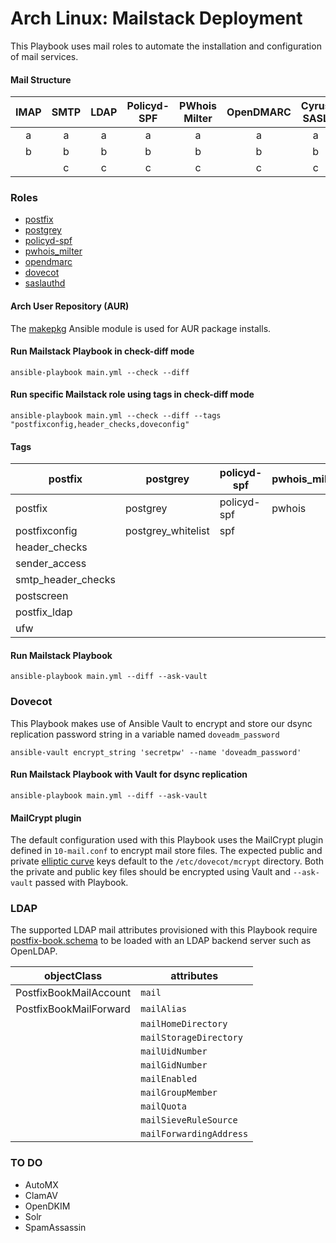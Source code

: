 # Arch Linux: Mailstack Deployment

This Playbook uses mail roles to automate the installation and configuration of mail services.

#### Mail Structure
| IMAP | SMTP | LDAP | Policyd-SPF | PWhois Milter | OpenDMARC | Cyrus SASL |
|:----:|:----:|:----:|:-----------:|:-------------:|:---------:|:----------:|
|   a  |   a  |   a  |      a      |       a       |     a     |      a     |
|   b  |   b  |   b  |      b      |       b       |     b     |      b     |
|      |   c  |   c  |      c      |       c       |     c     |      c     |

### Roles
* [postfix](https://www.archlinux.org/packages/extra/x86_64/postfix/)
* [postgrey](https://www.archlinux.org/packages/community/any/postgrey/)
* [policyd-spf](https://aur.archlinux.org/packages/python-postfix-policyd-spf/)
* [pwhois_milter](https://aur.archlinux.org/packages/pwhois_milter/)
* [opendmarc](https://www.archlinux.org/packages/community/x86_64/opendmarc/)
* [dovecot](https://www.archlinux.org/packages/community/x86_64/dovecot/)
* [saslauthd](https://www.archlinux.org/packages/extra/x86_64/cyrus-sasl/)

#### Arch User Repository (AUR)
The [makepkg](https://github.com/gunzy83/ansible-makepkg) Ansible module is used for AUR package installs.

#### Run Mailstack Playbook in check-diff mode
```
ansible-playbook main.yml --check --diff
```
#### Run specific Mailstack role using tags in check-diff mode
```
ansible-playbook main.yml --check --diff --tags "postfixconfig,header_checks,doveconfig"
```
#### Tags
| postfix | postgrey | policyd-spf | pwhois_milter | opendmarc | dovecot | saslauthd   |
|--------------------|----------|---|---|---|---|---|
| postfix            | postgrey           | policyd-spf | pwhois | opendmarc | dovecot      | sasl  |
| postfixconfig      | postgrey_whitelist | spf         |        |           | doveconfig   |       |
| header_checks      |                    |             |        |           | dovecot_ldap |       |
| sender_access      |                    |             |        |           | ufw          |       |
| smtp_header_checks |                    |             |        |           |              |       |
| postscreen         |                    |             |        |           |              |       |
| postfix_ldap       |                    |             |        |           |              |       |
| ufw                |                    |             |        |           |              |       |

#### Run Mailstack Playbook
```
ansible-playbook main.yml --diff --ask-vault
```

### Dovecot
This Playbook makes use of Ansible Vault to encrypt and store our dsync replication password string in a variable named `doveadm_password`

`ansible-vault encrypt_string 'secretpw' --name 'doveadm_password'`

#### Run Mailstack Playbook with Vault for dsync replication
```
ansible-playbook main.yml --diff --ask-vault
```
#### MailCrypt plugin
The default configuration used with this Playbook uses the MailCrypt plugin defined in `10-mail.conf` to encrypt mail store files. The expected public and private [elliptic curve](https://wiki.dovecot.org/Plugins/MailCrypt#EC_key) keys default to the `/etc/dovecot/mcrypt` directory. Both the private and public key files should be encrypted using Vault and `--ask-vault` passed with Playbook.

### LDAP
The supported LDAP mail attributes provisioned with this Playbook require [postfix-book.schema](https://github.com/variablenix/ldap-mail-schema/blob/master/postfix-book.schema) to be loaded with an LDAP backend server such as OpenLDAP.

|       objectClass      | attributes               |
|:----------------------:|--------------------------|
| PostfixBookMailAccount | `mail`                   |
| PostfixBookMailForward | `mailAlias`              |
|                        | `mailHomeDirectory`      |
|                        | `mailStorageDirectory`   |
|                        | `mailUidNumber`          |
|                        | `mailGidNumber`          |
|                        | `mailEnabled`            |
|                        | `mailGroupMember`        |
|                        | `mailQuota`              |
|                        | `mailSieveRuleSource`    |
|                        | `mailForwardingAddress`  |


### TO DO
* AutoMX
* ClamAV
* OpenDKIM
* Solr
* SpamAssassin
